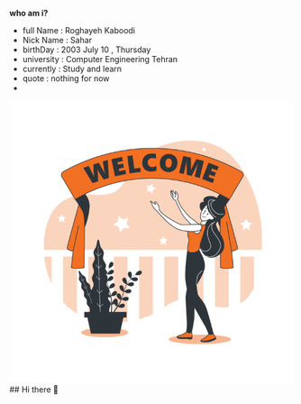 **who am i?**
- full Name : Roghayeh Kaboodi
- Nick Name : Sahar
- birthDay : 2003 July 10 , Thursday
- university : Computer Engineering Tehran
- currently : Study and learn
- quote : nothing for now
- 
<img align ="center" src = "https://github.com/Roghi-Kaboodi/Roghi-Kaboodi/blob/main/Welcome-bro-752x752.png?raw=true" />
## Hi there 👋

<!--
**Roghi-Kaboodi/Roghi-Kaboodi** is a ✨ _special_ ✨ repository because its `README.md` (this file) appears on your GitHub profile.

Here are some ideas to get you started:

- 🔭 I’m currently working on ...
- 🌱 I’m currently learning ...
- 👯 I’m looking to collaborate on ...
- 🤔 I’m looking for help with ...
- 💬 Ask me about ...
- 📫 How to reach me: ...
- 😄 Pronouns: ...
- ⚡ Fun fact: ...
-->
